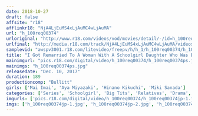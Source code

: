 ```yaml
---
date: 2018-10-27
draft: false
affsite: "r18"
afflinkr18: "NjA4LjEuMS4xLjAuMC4wLjAuMA"
url: "h_100req00374"
urloriginal: "http://www.r18.com/videos/vod/movies/detail/-/id=h_100req00374"
urlfinal: "http://media.r18.com/track/NjA4LjEuMS4xLjAuMC4wLjAuMA/videos/vod/movies/detail/-/id=h_100req00374"
samplevid: "awspv3001.r18.com/litevideo/freepv/h/h_1/h_100req00374/h_100req00374_dmb_w.mp4"
title: "I Got Remarried To A Woman With A Schoolgirl Daughter Who Was Easy Prey For My Out-Of-Control Creampie Raw Footage Rampage!"
mainimgurl: "pics.r18.com/digital/video/h_100req00374/h_100req00374ps.jpg"
mainimgs: "h_100req00374ps.jpg"
releasedate: "Dec. 10, 2017"
duration: 189
productioncomp: "Bullitt"
girls: ['Mai Imai', 'Aya Miyazaki', 'Hinano Kikuchi', 'Miki Sanada']
categories: ['Series', 'Schoolgirl', 'Big Tits', 'Relatives', 'Drama', 'Creampie', 'Hi-Def']
imgurls: ['pics.r18.com/digital/video/h_100req00374/h_100req00374jp-1.jpg', 'pics.r18.com/digital/video/h_100req00374/h_100req00374jp-2.jpg', 'pics.r18.com/digital/video/h_100req00374/h_100req00374jp-3.jpg', 'pics.r18.com/digital/video/h_100req00374/h_100req00374jp-4.jpg', 'pics.r18.com/digital/video/h_100req00374/h_100req00374jp-5.jpg', 'pics.r18.com/digital/video/h_100req00374/h_100req00374jp-6.jpg', 'pics.r18.com/digital/video/h_100req00374/h_100req00374jp-7.jpg', 'pics.r18.com/digital/video/h_100req00374/h_100req00374jp-8.jpg', 'pics.r18.com/digital/video/h_100req00374/h_100req00374jp-9.jpg', 'pics.r18.com/digital/video/h_100req00374/h_100req00374jp-10.jpg', 'pics.r18.com/digital/video/h_100req00374/h_100req00374jp-11.jpg', 'pics.r18.com/digital/video/h_100req00374/h_100req00374jp-12.jpg', 'pics.r18.com/digital/video/h_100req00374/h_100req00374jp-13.jpg', 'pics.r18.com/digital/video/h_100req00374/h_100req00374jp-14.jpg', 'pics.r18.com/digital/video/h_100req00374/h_100req00374jp-15.jpg', 'pics.r18.com/digital/video/h_100req00374/h_100req00374jp-16.jpg', 'pics.r18.com/digital/video/h_100req00374/h_100req00374jp-17.jpg', 'pics.r18.com/digital/video/h_100req00374/h_100req00374jp-18.jpg', 'pics.r18.com/digital/video/h_100req00374/h_100req00374jp-19.jpg', 'pics.r18.com/digital/video/h_100req00374/h_100req00374jp-20.jpg']
imgs: ['h_100req00374jp-1.jpg', 'h_100req00374jp-2.jpg', 'h_100req00374jp-3.jpg', 'h_100req00374jp-4.jpg', 'h_100req00374jp-5.jpg', 'h_100req00374jp-6.jpg', 'h_100req00374jp-7.jpg', 'h_100req00374jp-8.jpg', 'h_100req00374jp-9.jpg', 'h_100req00374jp-10.jpg', 'h_100req00374jp-11.jpg', 'h_100req00374jp-12.jpg', 'h_100req00374jp-13.jpg', 'h_100req00374jp-14.jpg', 'h_100req00374jp-15.jpg', 'h_100req00374jp-16.jpg', 'h_100req00374jp-17.jpg', 'h_100req00374jp-18.jpg', 'h_100req00374jp-19.jpg', 'h_100req00374jp-20.jpg']
---
```

